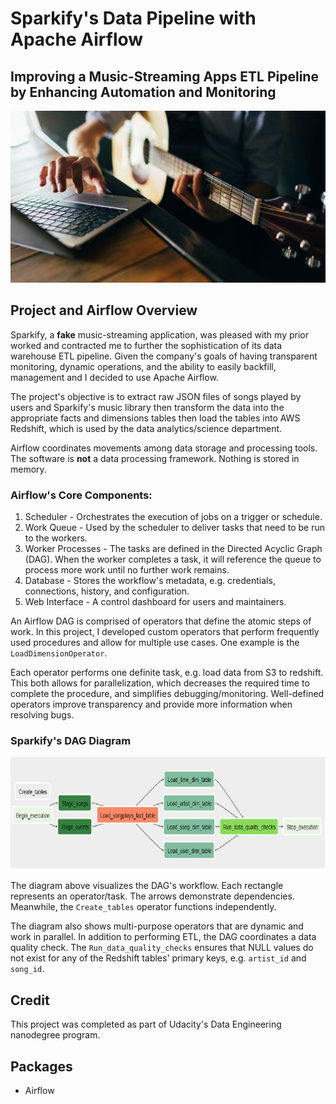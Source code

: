 # Sparkify's Data Pipeline with Apache Airflow
## Improving a Music-Streaming Apps ETL Pipeline by Enhancing Automation and Monitoring

<img src="https://github.com/Morgan-Sell/airflow-pipeline-music-app/blob/main/img/guitar_laptop.jpg" width="850" height="275">


## Project and Airflow Overview
Sparkify, a **fake** music-streaming application, was pleased with my prior worked and contracted me to further the sophistication of its data warehouse ETL pipeline. Given the company's goals of having transparent monitoring, dynamic operations, and the ability to easily backfill, management and I decided to use Apache Airflow.

The project's objective is to extract raw JSON files of songs played by users and Sparkify's music library then transform the data into the appropriate facts and dimensions tables then load the tables into AWS Redshift, which is used by the data analytics/science department. 

Airflow coordinates movements among data storage and processing tools. The software is **not** a data processing framework. Nothing is stored in memory.

### Airflow's Core Components:
1) Scheduler - Orchestrates the execution of jobs on a trigger or schedule.
2) Work Queue - Used by the scheduler to deliver tasks that need to be run to the workers.
3) Worker Processes - The tasks are defined in the Directed Acyclic Graph (DAG). When the worker completes a task, it will reference the queue to process more work until no further work remains.
4) Database - Stores the workflow's metadata, e.g. credentials, connections, history, and configuration.
5) Web Interface - A control dashboard for users and maintainers.

An Airflow DAG is comprised of operators that define the atomic steps of work. In this project, I developed custom operators that perform frequently used procedures and allow for multiple use cases. One example is the `LoadDimensionOperator`. 

Each operator performs one definite task, e.g. load data from S3 to redshift. This both allows for parallelization, which decreases the required time to complete the procedure, and simplifies debugging/monitoring. Well-defined operators improve transparency and provide more information when resolving bugs.


### Sparkify's DAG Diagram
<img src="https://github.com/Morgan-Sell/airflow-pipeline-music-app/blob/main/img/dag_graph.png" width="750" height="180">

The diagram above visualizes the DAG's workflow. Each rectangle represents an operator/task. The arrows demonstrate dependencies. Meanwhile, the `Create_tables` operator functions independently.

The diagram also shows multi-purpose operators that are dynamic and work in parallel. In addition to performing ETL, the DAG coordinates a data quality check. The `Run_data_quality_checks` ensures that NULL values do not exist for any of the Redshift tables' primary keys, e.g. `artist_id` and `song_id`.

## Credit
This project was completed as part of Udacity's Data Engineering nanodegree program.

## Packages
- Airflow
